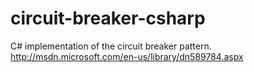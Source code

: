 circuit-breaker-csharp
======================

C# implementation of the circuit breaker pattern. http://msdn.microsoft.com/en-us/library/dn589784.aspx
